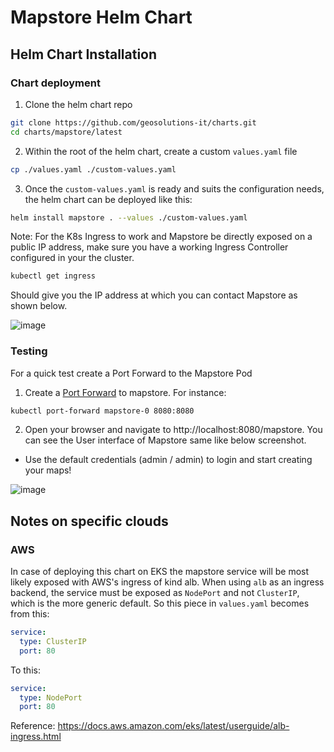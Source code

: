 # Mapstore Helm Chart

## Helm Chart Installation

### Chart deployment

1) Clone the helm chart repo

```bash
git clone https://github.com/geosolutions-it/charts.git
cd charts/mapstore/latest
```

2) Within the root of the helm chart, create a custom `values.yaml` file

```bash
cp ./values.yaml ./custom-values.yaml
```

3) Once the `custom-values.yaml` is ready and suits the configuration needs, the helm chart can be deployed like this:

```bash
helm install mapstore . --values ./custom-values.yaml
```

Note: For the K8s Ingress to work and Mapstore be directly exposed on a public IP address, make sure you have a working Ingress Controller configured in your the cluster.

```bash
kubectl get ingress
```
Should give you the IP address at which you can contact Mapstore as shown below.

![image](https://github.com/david7378/charts/assets/88064044/f5c58247-7622-412b-95a0-16bbcd7c3b4e)


### Testing

For a quick test create a Port Forward to the Mapstore Pod

1) Create a [Port Forward](https://kubernetes.io/docs/tasks/access-application-cluster/port-forward-access-application-cluster/) to mapstore. For instance:
   
```bash
kubectl port-forward mapstore-0 8080:8080
```


2) Open your browser and navigate to http://localhost:8080/mapstore. You can see the User interface of Mapstore same like below screenshot.
- Use the default credentials (admin / admin) to login and start creating your maps!

![image](https://github.com/david7378/charts/assets/88064044/1ad0dd3e-cf75-423c-83a2-cf17ee41583b)

## Notes on specific clouds

### AWS

In case of deploying this chart on EKS the mapstore service will be most likely exposed with AWS's ingress of kind alb.
When using `alb` as an ingress backend, the service must be exposed as `NodePort` and not `ClusterIP`, which is the more generic default.
So this piece in `values.yaml` becomes from this:
```yml
service:
  type: ClusterIP
  port: 80
```

To this:
```yml
service:
  type: NodePort
  port: 80
```

Reference: https://docs.aws.amazon.com/eks/latest/userguide/alb-ingress.html
